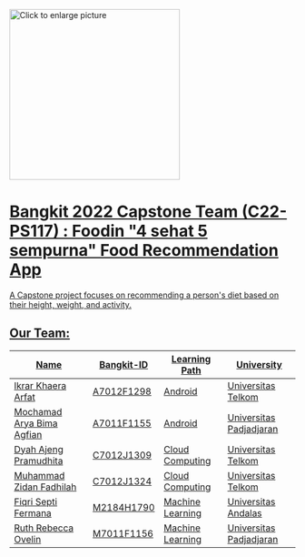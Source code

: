 <a href="https://drive.google.com/uc?export=view&id=1F7QyAUmekd88WZKf9snVIaCnYFbisvFK"><img src="https://drive.google.com/uc?export=view&id=1F7QyAUmekd88WZKf9snVIaCnYFbisvFK" style="width: 300px; max-width: 100%;height: auto" title="Click to enlarge picture" />

# Bangkit 2022 Capstone Team (C22-PS117) : Foodin "4 sehat 5 sempurna" Food Recommendation App

A Capstone project focuses on recommending a person's diet based on their height, weight, and activity.

## Our Team:
|           Name             |  Bangkit-ID  |   Learning Path  |       University        |
|----------------------------|--------------|------------------|-------------------------|
| Ikrar Khaera Arfat         |  A7012F1298  |      Android     | Universitas Telkom      |
| Mochamad Arya Bima Agfian  |  A7011F1155  |      Android     | Universitas Padjadjaran |
| Dyah Ajeng Pramudhita      |  C7012J1309  | Cloud Computing  | Universitas Telkom      |
| Muhammad Zidan Fadhilah    |  C7012J1324  | Cloud Computing  | Universitas Telkom      |
| Fiqri Septi Fermana        |  M2184H1790  | Machine Learning | Universitas Andalas     |
| Ruth Rebecca Ovelin        |  M7011F1156  | Machine Learning | Universitas Padjadjaran |
